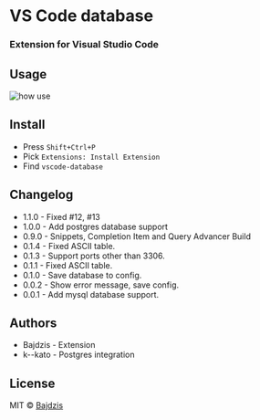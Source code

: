 # VS Code database
### Extension for Visual Studio Code 

## Usage
![how use](https://github.com/Bajdzis/vscode-database/raw/master/readme/v0.1.gif)

## Install
* Press `Shift+Ctrl+P` 
* Pick `Extensions: Install Extension`
* Find `vscode-database`
 
## Changelog
* 1.1.0 - Fixed #12, #13
* 1.0.0 - Add postgres database support
* 0.9.0 - Snippets, Completion Item and Query Advancer Build
* 0.1.4 - Fixed ASCII table.
* 0.1.3 - Support ports other than 3306.
* 0.1.1 - Fixed ASCII table.
* 0.1.0 - Save database to config.
* 0.0.2 - Show error message, save config.
* 0.0.1 - Add mysql database support.

## Authors

* Bajdzis - Extension
* k--kato - Postgres integration

## License
MIT © [Bajdzis](https://github.com/Bajdzis)
